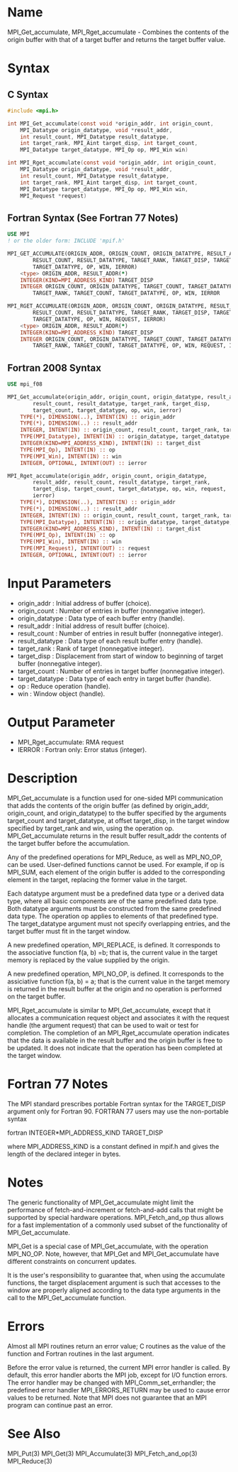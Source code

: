 # Name

MPI_Get_accumulate, MPI_Rget_accumulate - Combines the contents
of the origin buffer with that of a target buffer and returns the target
buffer value.

# Syntax

## C Syntax

```c
#include <mpi.h>

int MPI_Get_accumulate(const void *origin_addr, int origin_count,
    MPI_Datatype origin_datatype, void *result_addr,
    int result_count, MPI_Datatype result_datatype,
    int target_rank, MPI_Aint target_disp, int target_count,
    MPI_Datatype target_datatype, MPI_Op op, MPI_Win win)

int MPI_Rget_accumulate(const void *origin_addr, int origin_count,
    MPI_Datatype origin_datatype, void *result_addr,
    int result_count, MPI_Datatype result_datatype,
    int target_rank, MPI_Aint target_disp, int target_count,
    MPI_Datatype target_datatype, MPI_Op op, MPI_Win win,
    MPI_Request *request)
```


## Fortran Syntax (See Fortran 77 Notes)

```fortran
USE MPI
! or the older form: INCLUDE 'mpif.h'

MPI_GET_ACCUMULATE(ORIGIN_ADDR, ORIGIN_COUNT, ORIGIN_DATATYPE, RESULT_ADDR,
        RESULT_COUNT, RESULT_DATATYPE, TARGET_RANK, TARGET_DISP, TARGET_COUNT,
        TARGET_DATATYPE, OP, WIN, IERROR)
    <type> ORIGIN_ADDR, RESULT_ADDR(*)
    INTEGER(KIND=MPI_ADDRESS_KIND) TARGET_DISP
    INTEGER ORIGIN_COUNT, ORIGIN_DATATYPE, TARGET_COUNT, TARGET_DATATYPE,
        TARGET_RANK, TARGET_COUNT, TARGET_DATATYPE, OP, WIN, IERROR

MPI_RGET_ACCUMULATE(ORIGIN_ADDR, ORIGIN_COUNT, ORIGIN_DATATYPE, RESULT_ADDR,
        RESULT_COUNT, RESULT_DATATYPE, TARGET_RANK, TARGET_DISP, TARGET_COUNT,
        TARGET_DATATYPE, OP, WIN, REQUEST, IERROR)
    <type> ORIGIN_ADDR, RESULT_ADDR(*)
    INTEGER(KIND=MPI_ADDRESS_KIND) TARGET_DISP
    INTEGER ORIGIN_COUNT, ORIGIN_DATATYPE, TARGET_COUNT, TARGET_DATATYPE,
        TARGET_RANK, TARGET_COUNT, TARGET_DATATYPE, OP, WIN, REQUEST, IERROR
```


## Fortran 2008 Syntax

```fortran
USE mpi_f08

MPI_Get_accumulate(origin_addr, origin_count, origin_datatype, result_addr,
    	result_count, result_datatype, target_rank, target_disp,
    	target_count, target_datatype, op, win, ierror)
    TYPE(*), DIMENSION(..), INTENT(IN) :: origin_addr
    TYPE(*), DIMENSION(..) :: result_addr
    INTEGER, INTENT(IN) :: origin_count, result_count, target_rank, target_count
    TYPE(MPI_Datatype), INTENT(IN) :: origin_datatype, target_datatype, result_datatype
    INTEGER(KIND=MPI_ADDRESS_KIND), INTENT(IN) :: target_dist
    TYPE(MPI_Op), INTENT(IN) :: op
    TYPE(MPI_Win), INTENT(IN) :: win
    INTEGER, OPTIONAL, INTENT(OUT) :: ierror

MPI_Rget_accumulate(origin_addr, origin_count, origin_datatype,
    	result_addr, result_count, result_datatype, target_rank,
    	target_disp, target_count, target_datatype, op, win, request,
    	ierror)
    TYPE(*), DIMENSION(..), INTENT(IN) :: origin_addr
    TYPE(*), DIMENSION(..) :: result_addr
    INTEGER, INTENT(IN) :: origin_count, result_count, target_rank, target_count
    TYPE(MPI_Datatype), INTENT(IN) :: origin_datatype, target_datatype, result_datatype
    INTEGER(KIND=MPI_ADDRESS_KIND), INTENT(IN) :: target_dist
    TYPE(MPI_Op), INTENT(IN) :: op
    TYPE(MPI_Win), INTENT(IN) :: win
    TYPE(MPI_Request), INTENT(OUT) :: request
    INTEGER, OPTIONAL, INTENT(OUT) :: ierror
```


# Input Parameters

* origin_addr : Initial address of buffer (choice).
* origin_count : Number of entries in buffer (nonnegative integer).
* origin_datatype : Data type of each buffer entry (handle).
* result_addr : Initial address of result buffer (choice).
* result_count : Number of entries in result buffer (nonnegative integer).
* result_datatype : Data type of each result buffer entry (handle).
* target_rank : Rank of target (nonnegative integer).
* target_disp : Displacement from start of window to beginning of target buffer
(nonnegative integer).
* target_count : Number of entries in target buffer (nonnegative integer).
* target_datatype : Data type of each entry in target buffer (handle).
* op : Reduce operation (handle).
* win : Window object (handle).

# Output Parameter

* MPI_Rget_accumulate: RMA request
* IERROR : Fortran only: Error status (integer).

# Description

MPI_Get_accumulate is a function used for one-sided MPI
communication that adds the contents of the origin buffer (as defined by
origin_addr, origin_count, and origin_datatype) to the buffer
specified by the arguments target_count and target_datatype, at
offset target_disp, in the target window specified by target_rank
and win, using the operation op. MPI_Get_accumulate returns in
the result buffer result_addr the contents of the target buffer before
the accumulation.

Any of the predefined operations for MPI_Reduce, as well as MPI_NO_OP,
can be used. User-defined functions cannot be used. For example, if op
is MPI_SUM, each element of the origin buffer is added to the
corresponding element in the target, replacing the former value in the
target.

Each datatype argument must be a predefined data type or a derived data
type, where all basic components are of the same predefined data type.
Both datatype arguments must be constructed from the same predefined
data type. The operation op applies to elements of that predefined
type. The target_datatype argument must not specify overlapping
entries, and the target buffer must fit in the target window.

A new predefined operation, MPI_REPLACE, is defined. It corresponds to
the associative function f(a, b) =b; that is, the current value in the
target memory is replaced by the value supplied by the origin.

A new predefined operation, MPI_NO_OP, is defined. It corresponds to the
assiciative function f(a, b) = a; that is the current value in the
target memory is returned in the result buffer at the origin and no
operation is performed on the target buffer.

MPI_Rget_accumulate is similar to MPI_Get_accumulate, except
that it allocates a communication request object and associates it with
the request handle (the argument request) that can be used to wait or
test for completion. The completion of an MPI_Rget_accumulate
operation indicates that the data is available in the result buffer and
the origin buffer is free to be updated. It does not indicate that the
operation has been completed at the target window.

# Fortran 77 Notes

The MPI standard prescribes portable Fortran syntax for the
TARGET_DISP argument only for Fortran 90. FORTRAN 77 users may use the
non-portable syntax

fortran
INTEGER*MPI_ADDRESS_KIND TARGET_DISP


where MPI_ADDRESS_KIND is a constant defined in mpif.h and gives the
length of the declared integer in bytes.

# Notes

The generic functionality of MPI_Get_accumulate might limit the
performance of fetch-and-increment or fetch-and-add calls that might be
supported by special hardware operations. MPI_Fetch_and_op thus allows
for a fast implementation of a commonly used subset of the functionality
of MPI_Get_accumulate.

MPI_Get is a special case of MPI_Get_accumulate, with the operation
MPI_NO_OP. Note, however, that MPI_Get and MPI_Get_accumulate have
different constraints on concurrent updates.

It is the user's responsibility to guarantee that, when using the
accumulate functions, the target displacement argument is such that
accesses to the window are properly aligned according to the data type
arguments in the call to the MPI_Get_accumulate function.

# Errors

Almost all MPI routines return an error value; C routines as the value
of the function and Fortran routines in the last argument.

Before the error value is returned, the current MPI error handler is
called. By default, this error handler aborts the MPI job, except for
I/O function errors. The error handler may be changed with
MPI_Comm_set_errhandler; the predefined error handler MPI_ERRORS_RETURN
may be used to cause error values to be returned. Note that MPI does not
guarantee that an MPI program can continue past an error.

# See Also

MPI_Put(3)
MPI_Get(3)
MPI_Accumulate(3)
MPI_Fetch_and_op(3)
MPI_Reduce(3)

